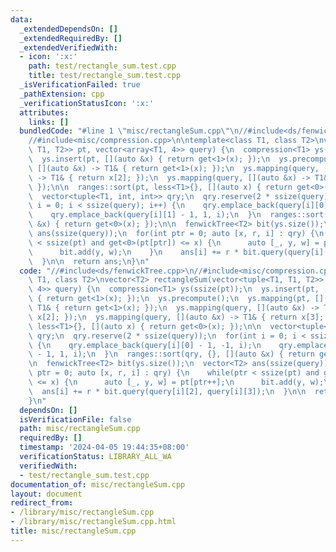 ```yaml
---
data:
  _extendedDependsOn: []
  _extendedRequiredBy: []
  _extendedVerifiedWith:
  - icon: ':x:'
    path: test/rectangle_sum.test.cpp
    title: test/rectangle_sum.test.cpp
  _isVerificationFailed: true
  _pathExtension: cpp
  _verificationStatusIcon: ':x:'
  attributes:
    links: []
  bundledCode: "#line 1 \"misc/rectangleSum.cpp\"\n//#include<ds/fenwickTree.cpp>\n\
    //#include<misc/compression.cpp>\n\ntemplate<class T1, class T2>\nvector<T2> rectangleSum(vector<tuple<T1,\
    \ T1, T2>> pt, vector<array<T1, 4>> query) {\n  compression<T1> ys(ssize(pt));\n\
    \  ys.insert(pt, [](auto &x) { return get<1>(x); });\n  ys.precompute();\n  ys.mapping(pt,\
    \ [](auto &x) -> T1& { return get<1>(x); });\n  ys.mapping(query, [](auto &x)\
    \ -> T1& { return x[2]; });\n  ys.mapping(query, [](auto &x) -> T1& { return x[3];\
    \ });\n\n  ranges::sort(pt, less<T1>{}, [](auto x) { return get<0>(x); });\n\n\
    \  vector<tuple<T1, int, int>> qry;\n  qry.reserve(2 * ssize(query));\n  for(int\
    \ i = 0; i < ssize(query); i++) {\n    qry.emplace_back(query[i][0] - 1, -1, i);\n\
    \    qry.emplace_back(query[i][1] - 1, 1, i);\n  }\n  ranges::sort(qry, {}, [](auto\
    \ &x) { return get<0>(x); });\n\n  fenwickTree<T2> bit(ys.size());\n  vector<T2>\
    \ ans(ssize(query));\n  for(int ptr = 0; auto [x, r, i] : qry) {\n    while(ptr\
    \ < ssize(pt) and get<0>(pt[ptr]) <= x) {\n      auto [_, y, w] = pt[ptr++];\n\
    \      bit.add(y, w);\n    }\n    ans[i] += r * bit.query(query[i][2], query[i][3]);\n\
    \  }\n\n  return ans;\n}\n"
  code: "//#include<ds/fenwickTree.cpp>\n//#include<misc/compression.cpp>\n\ntemplate<class\
    \ T1, class T2>\nvector<T2> rectangleSum(vector<tuple<T1, T1, T2>> pt, vector<array<T1,\
    \ 4>> query) {\n  compression<T1> ys(ssize(pt));\n  ys.insert(pt, [](auto &x)\
    \ { return get<1>(x); });\n  ys.precompute();\n  ys.mapping(pt, [](auto &x) ->\
    \ T1& { return get<1>(x); });\n  ys.mapping(query, [](auto &x) -> T1& { return\
    \ x[2]; });\n  ys.mapping(query, [](auto &x) -> T1& { return x[3]; });\n\n  ranges::sort(pt,\
    \ less<T1>{}, [](auto x) { return get<0>(x); });\n\n  vector<tuple<T1, int, int>>\
    \ qry;\n  qry.reserve(2 * ssize(query));\n  for(int i = 0; i < ssize(query); i++)\
    \ {\n    qry.emplace_back(query[i][0] - 1, -1, i);\n    qry.emplace_back(query[i][1]\
    \ - 1, 1, i);\n  }\n  ranges::sort(qry, {}, [](auto &x) { return get<0>(x); });\n\
    \n  fenwickTree<T2> bit(ys.size());\n  vector<T2> ans(ssize(query));\n  for(int\
    \ ptr = 0; auto [x, r, i] : qry) {\n    while(ptr < ssize(pt) and get<0>(pt[ptr])\
    \ <= x) {\n      auto [_, y, w] = pt[ptr++];\n      bit.add(y, w);\n    }\n  \
    \  ans[i] += r * bit.query(query[i][2], query[i][3]);\n  }\n\n  return ans;\n\
    }\n"
  dependsOn: []
  isVerificationFile: false
  path: misc/rectangleSum.cpp
  requiredBy: []
  timestamp: '2024-04-05 19:44:35+08:00'
  verificationStatus: LIBRARY_ALL_WA
  verifiedWith:
  - test/rectangle_sum.test.cpp
documentation_of: misc/rectangleSum.cpp
layout: document
redirect_from:
- /library/misc/rectangleSum.cpp
- /library/misc/rectangleSum.cpp.html
title: misc/rectangleSum.cpp
---
```


